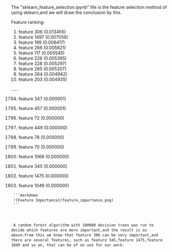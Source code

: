   The "sklearn_feature_selection.ipynb" file is the feature selection method of using sklearn,and we will draw the conclusion by this.

Feature ranking:
1. feature 306 (0.013455)
2. feature 1497 (0.007056)
3. feature 199 (0.006417)
4. feature 266 (0.005821)
5. feature 117 (0.005545)
6. feature 226 (0.005395)
7. feature 228 (0.005297)
8. feature 265 (0.005207)
9. feature 264 (0.004942)
10. feature 203 (0.004935)

......

1794. feature 347 (0.000001)

1795. feature 457 (0.000001)

1796. feature 72 (0.000000)

1797. feature 449 (0.000000)

1798. feature 78 (0.000000)

1799. feature 70 (0.000000)

1800. feature 1066 (0.000000)

1801. feature 345 (0.000000)

1802. feature 1475 (0.000000)

1803. feature 1049 (0.000000)

     ```markdown
     ![Feature Importance](feature_importance.png)
     ```



     A random forest algorithm with 100000 decision trees was run to decide which features are more important,and the result is as above.From this we know that feature 306 can be very important,and there are several features, such as feature 345,feature 1475,feature 1049 and so on, that can be of no use for our work.
